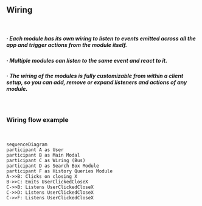 ## Wiring

<br/>
<div class="max-w-[90%]">

##### · Each module has its own wiring to **listen to events** emitted across all the app and **trigger actions** from the module itself.

##### · Multiple modules can listen to the **same event** and react to it.
##### · The wiring of the modules is fully **customizable** from within a client setup, so you can add, remove or expand listeners and actions of any module.
</div>

<br/>

### Wiring flow example

<br />

```mermaid {scale: 0.65}
sequenceDiagram
participant A as User
participant B as Main Modal
participant C as Wiring (Bus)
participant D as Search Box Module
participant F as History Queries Module
A->>B: Clicks on closing X
B->>C: Emits UserClickedCloseX
C->>B: Listens UserClickedCloseX
C->>D: Listens UserClickedCloseX
C->>F: Listens UserClickedCloseX
```

<!--
* Modal is closed
* Query is cleared
* HQ are cleared
-->